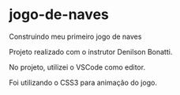 # jogo-de-naves
 Construindo meu primeiro jogo de naves

Projeto realizado com o instrutor Denilson Bonatti.

No projeto, utilizei o VSCode como editor.

Foi utilizando o CSS3 para animação do jogo.

